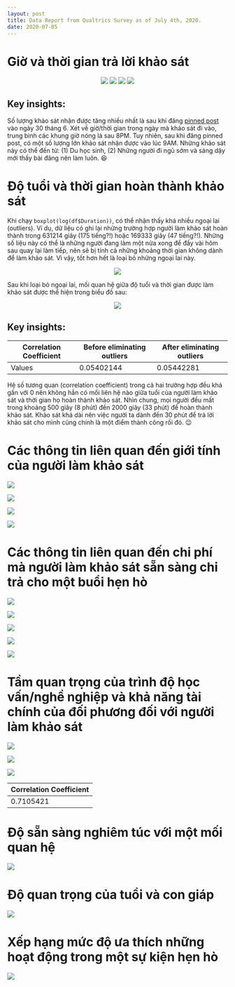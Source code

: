 ```yaml
---
layout: post
title: Data Report from Qualtrics Survey as of July 4th, 2020.
date: 2020-07-05
---
```



# Giờ và thời gian trả lời khảo sát

<p align="center">
  <img src="https://github.com/ngmaihuong/saigondatingproject/blob/master/assets/img/1.png?raw=true">
  <img src="https://github.com/ngmaihuong/saigondatingproject/blob/master/assets/img/2.png?raw=true">
  <img src="https://github.com/ngmaihuong/saigondatingproject/blob/master/assets/img/3.png?raw=true">
  <img src="https://github.com/ngmaihuong/saigondatingproject/blob/master/assets/img/4.png?raw=true">
</p>

## Key insights:
Số lượng khảo sát nhận được tăng nhiều nhất là sau khi đăng [pinned post](https://www.facebook.com/saigondatingproject/posts/125448935880031?__tn__=K-R) vào ngày 30 tháng 6. Xét về giờ/thời gian trong ngày mà khảo sát đi vào, trung bình các khung giờ nóng là sau 8PM. Tuy nhiên, sau khi đăng pinned post, có một số lượng lớn khảo sát nhận được vào lúc 9AM. Những khảo sát này có thể đến từ: (1) Du học sinh, (2) Những người đi ngủ sớm và sáng dậy mới thấy bài đăng nên làm luôn. :laughing:

# Độ tuổi và thời gian hoàn thành khảo sát

Khi chạy `boxplot(log(df$Duration))`, có thể nhận thấy khá nhiều ngoại lai (outliers). Ví dụ,  dữ liệu có ghi lại những trường hợp người làm khảo sát hoàn thành trong 631214 giây (175 tiếng?!) hoặc 169333 giây (47 tiếng?!). Những số liệu này có thể là những người đang làm một nửa xong để đấy vài hôm sau quay lại làm tiếp, nên sẽ bị tính cả những khoảng thời gian không dành để làm khảo sát. Vì vậy, tốt hơn hết là loại bỏ những ngoại lai này.

<p align="center">
  <img src="https://github.com/ngmaihuong/saigondatingproject/blob/master/assets/img/5-a.png?raw=true">
</p>

Sau khi loại bỏ ngoại lai, mối quan hệ giữa độ tuổi và thời gian được làm khảo sát được thể hiện trong biểu đồ sau:

<p align="center">
  <img src="https://github.com/ngmaihuong/saigondatingproject/blob/master/assets/img/5-b.png?raw=true">
</p>

## Key insights:

Correlation Coefficient   | Before eliminating outliers | After eliminating outliers  |
------------------------- |-----------------------------|-----------------------------|
Values                    | 0.05402144                  | 0.05442281                  |

Hệ số tương quan (correlation coefficient) trong cả hai trường hợp đều khá gần với 0 nên không hẳn có mối liên hệ nào giữa tuổi của người làm khảo sát và thời gian họ hoàn thành khảo sát. Nhìn chung, mọi người đều mất trong khoảng 500 giây (8 phút) đến 2000 giây (33 phút) để hoàn thành khảo sát. Khảo sát khá dài nên việc người ta dành đến 30 phút để trả lời khảo sát cho mình cũng chính là một điểm thành công rồi đó. :wink:
 

# Các thông tin liên quan đến giới tính của người làm khảo sát

![](https://github.com/ngmaihuong/saigondatingproject/blob/master/assets/img/6.png?raw=true)

![](https://github.com/ngmaihuong/saigondatingproject/blob/master/assets/img/7.png?raw=true)

![](https://github.com/ngmaihuong/saigondatingproject/blob/master/assets/img/8.png?raw=true)

![](https://github.com/ngmaihuong/saigondatingproject/blob/master/assets/img/9.png?raw=true)

# Các thông tin liên quan đến chi phí mà người làm khảo sát sẵn sàng chi trả cho một buổi hẹn hò

![](https://github.com/ngmaihuong/saigondatingproject/blob/master/assets/img/10.png?raw=true)

![](https://github.com/ngmaihuong/saigondatingproject/blob/master/assets/img/11.png?raw=true)

![](https://github.com/ngmaihuong/saigondatingproject/blob/master/assets/img/12.png?raw=true)

![](https://github.com/ngmaihuong/saigondatingproject/blob/master/assets/img/13.png?raw=true)

![](https://github.com/ngmaihuong/saigondatingproject/blob/master/assets/img/14.png?raw=true)

# Tầm quan trọng của trình độ học vấn/nghề nghiệp và khả năng tài chính của đối phương đối với người làm khảo sát

![](https://github.com/ngmaihuong/saigondatingproject/blob/master/assets/img/15.png?raw=true)

![](https://github.com/ngmaihuong/saigondatingproject/blob/master/assets/img/16.png?raw=true)

![](https://github.com/ngmaihuong/saigondatingproject/blob/master/assets/img/17-fixed.png?raw=true)

Correlation Coefficient   |
------------------------- |
0.7105421                 |

# Độ sẵn sàng nghiêm túc với một mối quan hệ

![](https://github.com/ngmaihuong/saigondatingproject/blob/master/assets/img/18.png?raw=true)

# Độ quan trọng của tuổi và con giáp

![](https://github.com/ngmaihuong/saigondatingproject/blob/master/assets/img/19.png?raw=true)

# Xếp hạng mức độ ưa thích những hoạt động trong một sự kiện hẹn hò

![](https://github.com/ngmaihuong/saigondatingproject/blob/master/assets/img/20.png?raw=true)

